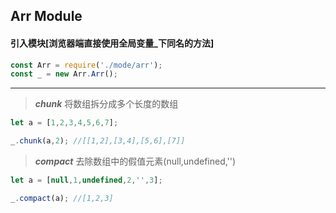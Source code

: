 ## Arr Module

#### 引入模块[浏览器端直接使用全局变量_下同名的方法]

```js
const Arr = require('./mode/arr');
const _ = new Arr.Arr();
```

***

>***chunk***
>将数组拆分成多个长度的数组

```js
let a = [1,2,3,4,5,6,7];

_.chunk(a,2); //[[1,2],[3,4],[5,6],[7]]
```

>***compact***
>去除数组中的假值元素(null,undefined,'')

```js
let a = [null,1,undefined,2,'',3];

_.compact(a); //[1,2,3]
```